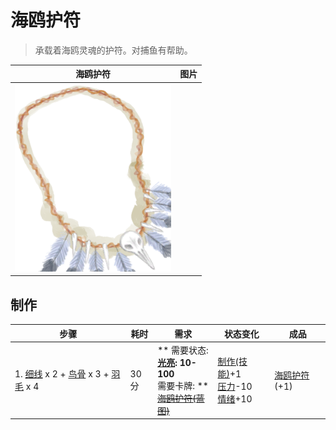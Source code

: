 # 海鸥护符  
> 承载着海鸥灵魂的护符。对捕鱼有帮助。  
  
  海鸥护符  |   图片   
 ----  |  ----:   
   |  <img decoding="async" src="Sprite/SeagullCharm.png" href="a.md" style="max-width:300px;max-height:300px;">   
  
## 制作  
步骤  |  耗时  |  需求  |  状态变化  |  成品  
----  |  ----  |  ----  |  ----  |  ----  
1. [细线](CordFiber.md) x 2 + [鸟骨](BonesBird.md) x 3 + [羽毛](Feathers.md) x 4  |  30分  |  ** 需要状态: **<br>[光亮](Light.md): 10-100<br>** 需要卡牌: **<br>~~[海鸥护符(蓝图)](Bp_SeagullCharm.md)~~  |  [制作(技能)](Skill_Crafting.md)+1<br>[压力](Stress.md)-10<br>[情绪](Morale.md)+10  |  [海鸥护符](SeagullCharm.md)(+1)  
